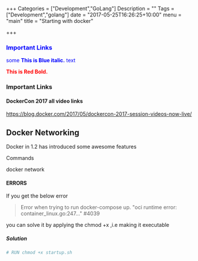+++
Categories = ["Development","GoLang"]
Description = ""
Tags = ["Development","golang"]
date = "2017-05-25T16:26:25+10:00"
menu = "main"
title = "Starting with docker"

+++
### <span style="color:blue"> **Important Links** </span>

<span style="color:blue">some **This is Blue italic.** text</span>

<span style="color:red"> **This is Red Bold.** </span>


### Important Links

#### DockerCon 2017 all video links

https://blog.docker.com/2017/05/dockercon-2017-session-videos-now-live/

## Docker Networking

Docker in 1.2 has introduced some awesome features

Commands

docker network

#### ERRORS
If you get the below error

> Error when trying to run docker-compose up. "oci runtime error:
> container_linux.go:247..." #4039

you can solve it by applying the chmod +x ,i.e making it executable

##### Solution
```bash
# RUN chmod +x startup.sh
```
